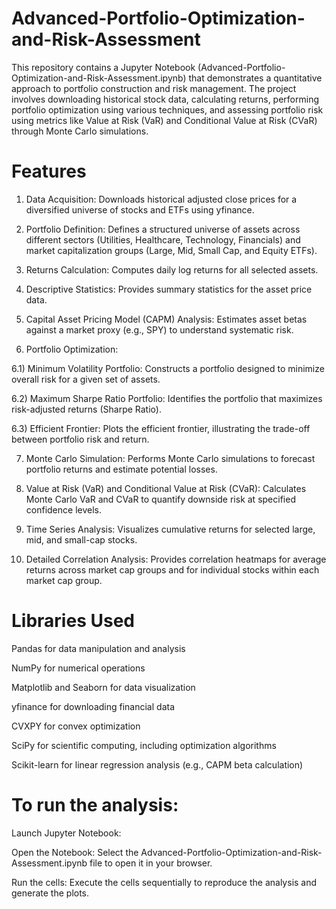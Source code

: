 # Advanced-Portfolio-Optimization-and-Risk-Assessment

This repository contains a Jupyter Notebook (Advanced-Portfolio-Optimization-and-Risk-Assessment.ipynb) that demonstrates a quantitative approach to portfolio construction and risk management. The project involves downloading historical stock data, calculating returns, performing portfolio optimization using various techniques, and assessing portfolio risk using metrics like Value at Risk (VaR) and Conditional Value at Risk (CVaR) through Monte Carlo simulations.

# Features

1) Data Acquisition: Downloads historical adjusted close prices for a diversified universe of stocks and ETFs using yfinance.

2) Portfolio Definition: Defines a structured universe of assets across different sectors (Utilities, Healthcare, Technology, Financials) and market capitalization groups (Large, Mid, Small Cap, and Equity ETFs).

3) Returns Calculation: Computes daily log returns for all selected assets.

4) Descriptive Statistics: Provides summary statistics for the asset price data.

5) Capital Asset Pricing Model (CAPM) Analysis: Estimates asset betas against a market proxy (e.g., SPY) to understand systematic risk.

6) Portfolio Optimization:

  6.1) Minimum Volatility Portfolio: Constructs a portfolio designed to minimize overall risk for a given set of assets.

  6.2) Maximum Sharpe Ratio Portfolio: Identifies the portfolio that maximizes risk-adjusted returns (Sharpe Ratio).

  6.3) Efficient Frontier: Plots the efficient frontier, illustrating the trade-off between portfolio risk and return.

7) Monte Carlo Simulation: Performs Monte Carlo simulations to forecast portfolio returns and estimate potential losses.

8) Value at Risk (VaR) and Conditional Value at Risk (CVaR): Calculates Monte Carlo VaR and CVaR to quantify downside risk at specified confidence levels.

9) Time Series Analysis: Visualizes cumulative returns for selected large, mid, and small-cap stocks.

10) Detailed Correlation Analysis: Provides correlation heatmaps for average returns across market cap groups and for individual stocks within each market cap group.

# Libraries Used

Pandas for data manipulation and analysis

NumPy for numerical operations

Matplotlib and Seaborn for data visualization

yfinance for downloading financial data

CVXPY for convex optimization

SciPy for scientific computing, including optimization algorithms

Scikit-learn for linear regression analysis (e.g., CAPM beta calculation)


# To run the analysis:

Launch Jupyter Notebook:

Open the Notebook: Select the Advanced-Portfolio-Optimization-and-Risk-Assessment.ipynb file to open it in your browser.

Run the cells: Execute the cells sequentially to reproduce the analysis and generate the plots.

